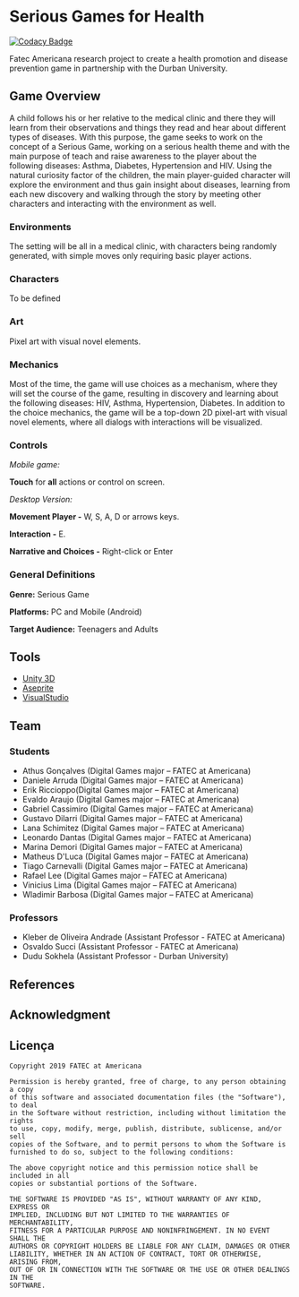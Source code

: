 # Serious Games for Health

[![Codacy Badge](https://api.codacy.com/project/badge/Grade/a79b5ac0ba23464eb764f9ce88e59377)](https://app.codacy.com/app/kleberandrade/serious-games-for-health?utm_source=github.com&utm_medium=referral&utm_content=kleberandrade/serious-games-for-health&utm_campaign=Badge_Grade_Dashboard)

Fatec Americana research project to create a health promotion and disease prevention game in partnership with the Durban University.

## Game Overview
A child follows his or her relative to the medical clinic and there they will learn from their observations and things they read and hear about different types of diseases. With this purpose, the game seeks to work on the concept of a Serious Game, working on a serious health theme and with the main purpose of teach and raise awareness to the player about the following diseases: Asthma, Diabetes, Hypertension and HIV. Using the natural curiosity factor of the children, the main player-guided character will explore the environment and thus gain insight about diseases, learning from each new discovery and walking through the story by meeting other characters and interacting with the environment as well.
### Environments
The setting will be all in a medical clinic, with characters being randomly generated, with simple moves only requiring basic player actions.
### Characters
To be defined

### Art
Pixel art with visual novel elements.
### Mechanics
Most of the time, the game will use choices as a mechanism, where they will set the course of the game, resulting in discovery and learning about the following diseases: HIV, Asthma, Hypertension, Diabetes. In addition to the choice mechanics, the game will be a top-down 2D pixel-art with visual novel elements, where all dialogs with interactions will be visualized.
### Controls
*Mobile game:*

**Touch** for **all** actions or control on screen.

*Desktop Version:*

**Movement Player -**  W, S, A, D or arrows keys.

**Interaction -** E.

**Narrative and Choices -** Right-click or Enter

### General Definitions
**Genre:** Serious Game

**Platforms:** PC and Mobile (Android)

**Target Audience:** Teenagers and Adults 

## Tools

*   [Unity 3D](https://unity.com)
*   [Aseprite](https://www.aseprite.org)
*   [VisualStudio](https://visualstudio.microsoft.com/)

## Team

### Students
*   Athus Gonçalves (Digital Games major – FATEC at Americana)
*   Daniele Arruda (Digital Games major – FATEC at Americana)
*   Erik Riccioppo(Digital Games major – FATEC at Americana)
*   Evaldo Araujo (Digital Games major – FATEC at Americana)
*   Gabriel Cassimiro (Digital Games major – FATEC at Americana)
*   Gustavo Dilarri (Digital Games major – FATEC at Americana)
*   Lana Schimitez (Digital Games major – FATEC at Americana)
*   Leonardo Dantas (Digital Games major – FATEC at Americana)
*   Marina Demori (Digital Games major – FATEC at Americana)
*   Matheus D'Luca (Digital Games major – FATEC at Americana)
*   Tiago Carnevalli (Digital Games major – FATEC at Americana)
*   Rafael Lee (Digital Games major – FATEC at Americana)
*   Vinicius Lima (Digital Games major – FATEC at Americana)
*   Wladimir Barbosa (Digital Games major – FATEC at Americana)

### Professors
*   Kleber de Oliveira Andrade (Assistant Professor - FATEC at Americana)
*   Osvaldo Succi (Assistant Professor - FATEC at Americana)
*   Dudu Sokhela (Assistant Professor - Durban University)

## References

## Acknowledgment

## Licença

    Copyright 2019 FATEC at Americana
    
    Permission is hereby granted, free of charge, to any person obtaining a copy
    of this software and associated documentation files (the "Software"), to deal
    in the Software without restriction, including without limitation the rights
    to use, copy, modify, merge, publish, distribute, sublicense, and/or sell
    copies of the Software, and to permit persons to whom the Software is
    furnished to do so, subject to the following conditions:
    
    The above copyright notice and this permission notice shall be included in all
    copies or substantial portions of the Software.
    
    THE SOFTWARE IS PROVIDED "AS IS", WITHOUT WARRANTY OF ANY KIND, EXPRESS OR
    IMPLIED, INCLUDING BUT NOT LIMITED TO THE WARRANTIES OF MERCHANTABILITY,
    FITNESS FOR A PARTICULAR PURPOSE AND NONINFRINGEMENT. IN NO EVENT SHALL THE
    AUTHORS OR COPYRIGHT HOLDERS BE LIABLE FOR ANY CLAIM, DAMAGES OR OTHER
    LIABILITY, WHETHER IN AN ACTION OF CONTRACT, TORT OR OTHERWISE, ARISING FROM,
    OUT OF OR IN CONNECTION WITH THE SOFTWARE OR THE USE OR OTHER DEALINGS IN THE
    SOFTWARE.
